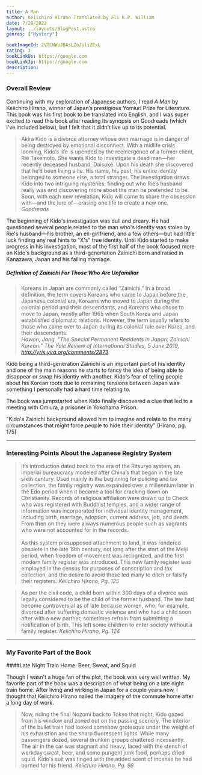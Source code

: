 ```yaml
---
title: A Man
author: Keiichiro Hirano Translated by Eli K.P. William
date: 7/28/2022
layout: ../layouts/BlogPost.astro
genres: ["Mystery"]

bookImageId: 2VTCNWuJBAsLZoJuliZExL
rating: 3
bookLinkUs: https://google.com
bookLinkJp: https://google.com
description:
---
```


### Overall Review

Continuing with my exploration of Japanese authors, I read <i>A Man</i> by Keiichiro Hirano, winner of Japan’s prestigious Yomiuri Prize for Literature. This book was his first book to be translated into English, and I was super excited to read this book after reading its synopsis on Goodreads (which I've included below), but I felt that it didn't live up to its potential. 

>Akira Kido is a divorce attorney whose own marriage is in danger of being destroyed by emotional disconnect. With a midlife crisis looming, Kido’s life is upended by the reemergence of a former client, Rié Takemoto. She wants Kido to investigate a dead man—her recently deceased husband, Daisuké. Upon his death she discovered that he’d been living a lie. His name, his past, his entire identity belonged to someone else, a total stranger. The investigation draws Kido into two intriguing mysteries: finding out who Rié’s husband really was and discovering more about the man he pretended to be. Soon, with each new revelation, Kido will come to share the obsession with—and the lure of—erasing one life to create a new one.
<cite> Goodreads</cite>

The beginning of Kido's investigation was dull and dreary. He had questioned several people related to the man who's identity was stolen by Rie's husband—his brother, an ex-girlfriend, and a few others—but had little luck finding any real hints to "X's" true identity. Until Kido started to make progress in his investigation, most of the first half of the book focused more on Kido's background as a third-genertation Zainichi born and raised in Kanazawa, Japan and his failing marriage.

##### Definition of Zainichi For Those Who Are Unfamiliar

>Koreans in Japan are commonly called “Zainichi.” In a broad definition, the term covers Koreans who came to Japan before the Japanese colonial era, Koreans who moved to Japan during the colonial period and their descendants, and Koreans who chose to move to Japan, mostly after 1965 when South Korea and Japan established diplomatic relations. However, the term usually refers to those who came over to Japan during its colonial rule over Korea, and their descendants.
<br><cite> Hawon, Jang. “The Special Permanent Residents in Japan: Zainichi Korean.” The Yale Review of International Studies, 5 June 2019, http://yris.yira.org/comments/2873.  </cite>

Kido being a third-generation Zainichi is an important part of his identity and one of the main reasons he starts to fancy the idea of being able to disappear or swap his identiy with another. Kido's fear of telling people about his Korean roots due to remaining tensions between Japan was something I personally had a hard time relating to. 

 The book was jumpstarted when Kido finally discovered a clue that led to a meeting with Omiura, a prisoner in Yokohama Prison. 

"Kido's Zainichi background allowed him to imagine and relate to the many circumstances that might force people to hide their identity" (Hirano, pg. 175)

---

### Interesting Points About the Japanese Registry System

>It’s introduction dated back to the era of the Ritsuryo system, an imperial bureaucracy modeled after China’s that began in the late sixth century. Used mainly in the beginning for policing and tax collection, the family registry was expanded over a millennium later in the Edo period when it became a tool for cracking down on Christianity. Records of religious affiliation were drawn up to Check who was registered with Buddhist temples, and a wider range of information was incorporated for individual identity management, including birth, marriage, adoption, current address, job, and death. From then on they were always numerous people such as vagrants who were not accounted for in the records. <br><br> As this system presupposed attachment to land, it was rendered obsolete in the late 19th century, not long after the start of the Meiji period, when freedom of movement was recognized, and the first modern family register was introduced. This new family register was employed in the census for purposes of conscription and tax collection, and the desire to avoid these led many to ditch or falsify their registers. 
<cite> Keiichiro Hirano, Pg. 125</cite>

>As per the civil code, a child born within 300 days of a divorce was legally considered to be the child of the former husband. The law had become controversial as of late because women, who, for example, divorced after suffering domestic violence and who had a child soon after with a new partner, sometimes refrain from submitting a notification of birth. This left some children to enter society without a family register. 
<cite> Keiichiro Hirano, Pg. 124</cite>

---

### My Favorite Part of the Book
####Late Night Train Home: Beer, Sweat, and Squid

Though I wasn't a huge fan of the plot, the book was very well written. My favorite part of the book was a description of what being on a late night train home. After living and wirking in Japan for a couple years now, I thought that Keiichiro Hirano nailed the imagery of the commute home after a long day of work.

>Now, riding the final Nozomi back to Tokyo that night, Kido gazed from his window and zoned out on the passing scenery. The interior of the bullet train had looked somehow grotesque under the weight of his exhaustion and the sharp fluorescent lights. While many passengers dozed, several drunken groups chattered incessantly. The air in the car was stagnant and heavy, laced with the stench of workday sweat, beer, and some pungent junk food, perhaps dried squid. Kido's suit was tinged with the added scent of incense he had burned for his friend.
<cite> Keiichiro Hirano, Pg. 98</cite>

